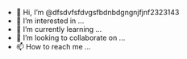 - 👋 Hi, I’m @dfsdvfsfdvgsfbdnbdgngnjfjnf2323143
- 👀 I’m interested in ...
- 🌱 I’m currently learning ...
- 💞️ I’m looking to collaborate on ...
- 📫 How to reach me ...

<!---
dfsdvfsfdvgsfbdnbdgngnjfjnf2323143/dfsdvfsfdvgsfbdnbdgngnjfjnf2323143 is a ✨ special ✨ repository because its `README.md` (this file) appears on your GitHub profile.
You can click the Preview link to take a look at your changes.
--->
